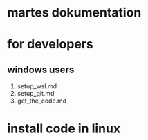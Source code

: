 # martes dokumentation

# for developers
## windows users
1. setup_wsl.md
2. setup_git.md 
3. get_the_code.md


# install code in linux


